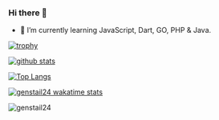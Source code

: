 ### Hi there 👋
- 🌱 I’m currently learning JavaScript, Dart, GO, PHP & Java.

[![trophy](https://github-profile-trophy.vercel.app/?username=genstail24&theme=dracula)](https://github.com/ryo-ma/github-profile-trophy)

[![github stats](https://github-readme-stats.vercel.app/api?username=genstail24&show_icons=true&theme=dracula&count_private=true)](https://github.com/anuraghazra/github-readme-stats)

[![Top Langs](https://github-readme-stats.vercel.app/api/top-langs/?username=genstail24&langs_count=8&layout=compact&theme=dracula)](https://github.com/anuraghazra/github-readme-stats)

[![genstail24 wakatime stats](https://github-readme-stats.vercel.app/api/wakatime?username=genstail24&layout=compact&theme=dracula)](https://github.com/anuraghazra/github-readme-stats)

![genstail24](https://moe-counter.glitch.me/get/@genstail24?theme=rule40)

<!--
**genstail24/genstail24** is a ✨ _special_ ✨ repository because its `README.md` (this file) appears on your GitHub profile.

